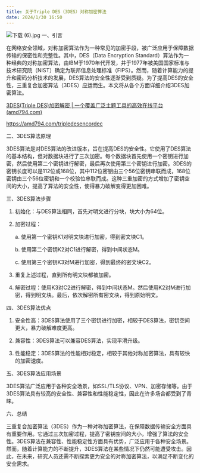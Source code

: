 ```yaml
---
title: 关于Triple DES（3DES）对称加密算法
date: 2024/1/30 16:50
---
```



![下载 (6).jpg](https://p6-juejin.byteimg.com/tos-cn-i-k3u1fbpfcp/35be446ab98649888df78a42cb51c3a1~tplv-k3u1fbpfcp-jj-mark:0:0:0:0:q75.image#?w=1024&h=1024&s=124486&e=jpg&b=c8c9c2)
一、引言

在网络安全领域，对称加密算法作为一种常见的加密手段，被广泛应用于保障数据传输的保密性和完整性。其中，DES（Data Encryption Standard）算法作为一种经典的对称加密算法，由IBM于1970年代开发，并于1977年被美国国家标准与技术研究院（NIST）确定为联邦信息处理标准（FIPS）。然而，随着计算能力的提升和密码分析技术的发展，DES算法的安全性逐渐受到质疑。为了提高DES的安全性，三重复合加密算法（3DES）应运而生。本文将从各个方面详细介绍3DES加密算法。

[3DES(Triple DES)加密解密 | 一个覆盖广泛主题工具的高效在线平台(amd794.com)](https://amd794.com/tripledesencordec)

https://amd794.com/tripledesencordec

二、3DES算法原理

3DES算法是对DES算法的改进版本，旨在提高DES的安全性。它使用了DES算法的基本结构，但对数据块进行了三次加密。每个数据块首先使用一个密钥进行加密，然后使用第二个密钥进行解密，最后再次使用第三个密钥进行加密。3DES的密钥长度可以是112位或168位，其中112位密钥由三个56位密钥串联而成，168位密钥由三个56位密钥和一个校验位串联而成。这种三重加密的方式增加了密钥空间的大小，提高了算法的安全性，使得暴力破解变得更加困难。

三、3DES算法步骤

1. 初始化：与DES算法相同，首先对明文进行分块，块大小为64位。

2. 加密过程：

   a. 使用第一个密钥K1对明文块进行加密，得到密文块C1。

   b. 使用第二个密钥K2对C1进行解密，得到中间状态M。

   c. 使用第三个密钥K3对M进行加密，得到最终的密文块C2。

3. 重复上述过程，直到所有明文块都被加密。

4. 解密过程：使用K3对C2进行解密，得到中间状态M。然后使用K2对M进行加密，得到明文块。最后，依次解密所有密文块，得到原始明文。

四、3DES算法优点

1. 安全性高：3DES算法使用了三个密钥进行加密，相较于DES算法，密钥空间更大，暴力破解难度更高。

2. 兼容性：3DES算法可以兼容DES算法，实现平滑升级。

3. 性能稳定：3DES算法的性能相对稳定，相较于其他对称加密算法，具有较快的加密速度。

五、3DES算法应用场景

3DES算法广泛应用于各种安全场景，如SSL/TLS协议、VPN、加密存储等。由于3DES算法具有较高的安全性、兼容性和性能稳定性，因此在许多场合都受到了青睐。

六、总结

三重复合加密算法（3DES）作为一种对称加密算法，在保障数据传输安全方面具有重要作用。它通过三次加密过程，提高了密钥空间的大小，增强了算法的安全性。3DES算法在兼容性、性能稳定性方面具有优势，广泛应用于各种安全场景。然而，随着计算能力的不断提升，3DES算法在某些情况下仍然可能遭受攻击。因此，在未来，研究人员还需不断探索更为安全的对称加密算法，以满足不断变化的安全需求。